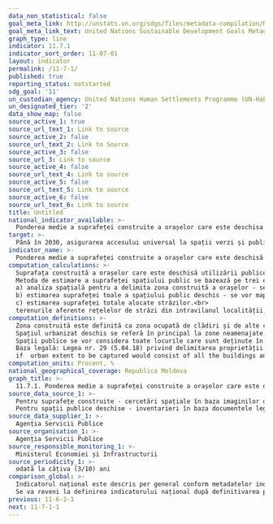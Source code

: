 ```yaml
---
data_non_statistical: false
goal_meta_link: http://unstats.un.org/sdgs/files/metadata-compilation/Metadata-Goal-11.pdf
goal_meta_link_text: United Nations Sustainable Development Goals Metadata (pdf 2066kB)
graph_type: line
indicator: 11.7.1
indicator_sort_order: 11-07-01
layout: indicator
permalink: /11-7-1/
published: true
reporting_status: notstarted
sdg_goal: '11'
un_custodian_agency: United Nations Human Settlements Programme (UN-Habitat)
un_designated_tier: '2'
data_show_map: false
source_active_1: true
source_url_text_1: Link to source
source_active_2: false
source_url_text_2: Link to Source
source_active_3: false
source_url_3: Link to source
source_active_4: false
source_url_text_4: Link to source
source_active_5: false
source_url_text_5: Link to source
source_active_6: false
source_url_text_6: Link to source
title: Untitled
national_indicator_available: >-
  Ponderea medie a suprafeței construite a orașelor care este deschisa utilizării publice pentru toți
target: >-
  Până în 2030, asigurarea accesului universal la spații verzi și publice sigure, incluzive și accesibile, în special pentru femei și copii, persoane în etate și cele cu dizabilități
indicator_name: >-
  Ponderea medie a suprafeței construite a orașelor care este deschisă utilizării publice pentru toți, pe sexe, vârstă și persoane cu dizabilități
computation_calculations: >-
  Suprafața construită a orașelor care este deschisă utilizării publice =  Suprafața totală a spațiului public deschis + Suprafața totală a terenurilor alocate străzilor / Suprafața totală a zonelor construite ale localităților urbane * 100. <br> 
  Metoda de estimare a suprafeței spațiului public se bazează pe trei etape: <br> 
  a) analiza spațială pentru a delimita zona construită a orașelor - se vor delimita zonele construite ale aglomerării/localității urbane și se va calcula suprafața lor totală (kilometri pătrați). Se vor genera hărți de utilizare a terenurilor, face inventarieri prin lucrări pe teren pentru a fi identificate spațiile publice. <br> 
  b) estimarea suprafeței toale a spațiului public deschis - se vor mapa și calcula suprafețele totale ale spațiului public deschis în limitele urbane definite pe baza zonelor construite le orașelor. Inventarul spațiilor publice deschise va fi digitalizat și vectorizat folosind software-ul GIS pentru a permite calcularea suprafețelor. Suprafața totală a spațiilor publice deschise se va raporta la suprafața totală  construită a orașelor pentru a obține proporția spațiilor deschise alocate publicului.<br> 
  c) estimarea suprafeței totale alocate străzilor.<br> 
  terenurile aferente rețelelor de străzi din intravilanul localității, hotarul se determină ca un bun imobil integru, pentru fiecare stradă în parte (identificată prin denumirea străzii), în limitele unui sector cadastral
computation_definitions: >-
  Zona construită este definită ca zona ocupată de clădiri și de alte construcții.<br> 
  Spațiul urbanizat deschis se referă în principal la zone neamenajate, inclusiv zone deschise, păduri, terenuri de cultură, parcuri, zone urbane neamenajate, terenuri ecologice.<br> 
  Spații publice se vor considera toate locurile care sunt deținute în mod public sau de uz public, accesibile și plăcute de către toți, gratuit și fără profit, clasificate în străzi, spații deschise și facilități publice. Spații publice deschise includ: parcuri, zone de agrement (inc.locurile de joacă, râurile, fâșiile de apă, plajele publice etc.), grădini publice, piețe/bulevarde și scuaruri.<br> 
  Baza legală: Legea nr. 29 (5.04.18) privind delimitarea proprietății publice, Regulamentul privind modul de delimitare a bunurilor imobile proprietate publice (HG nr.63 (11.02.19))<br> 
  if  urban extent to be captured would consist of all the buildings and the small open space areas (<200 ha) that are surrounded by buildings and the open space fringe that is within 100 meters of urban and suburban areas (i.e. where built up area is more than 25%)
computation_units: Procent, %
national_geographical_coverage: Republica Moldova
graph_title: >-
  11.7.1. Ponderea medie a suprafeței construite a orașelor care este deschisa utilizării publice pentru toți
source_data_source_1: >-
  Pentru suprafețe construite - cercetări spațiale în baza imaginilor de satelit (pe anumite straturi) și tehnologiilor GIS;<br> 
  Pentru spații publice deschise - inventarieri în baza documentele legale care includ/reglementează terenurile proprietate publică și planurile de utilizare a terenurilor
source_data_supplier_1: >-
  Agenția Servicii Publice
source_organisation_1: >-
  Agenția Servicii Publice
source_responsible_monitoring_1: >-
  Ministerul Economiei și Infrastructurii
source_periodicity_1: >-
  odată la câțiva (3/10) ani
comparison_global: >-
  Indicatorul național este descris per general conform metadatelor indicatorului global.<br> 
  Se va reveni la definirea indicatorului național după definitivarea procesului de delimitare a terenurilor proprietate publică in terenuri proprietate publică a statului și terenuri proprietate publică a unităților administrativ-teritoriale, inclusiv in terenuri din domeniul public sau din cel privat.
previous: 11-6-2-1
next: 11-7-1-1
---
```

